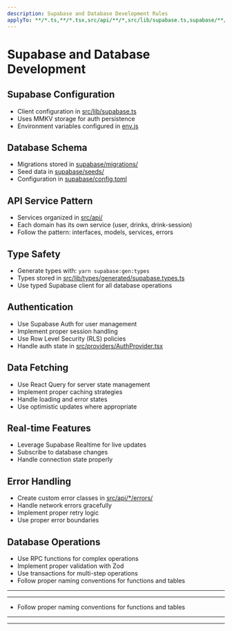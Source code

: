 ```yaml
---
description: Supabase and Database Development Rules
applyTo: **/*.ts,**/*.tsx,src/api/**/*,src/lib/supabase.ts,supabase/**/*
---
```


# Supabase and Database Development

## Supabase Configuration

- Client configuration in [src/lib/supabase.ts](mdc:src/lib/supabase.ts)
- Uses MMKV storage for auth persistence
- Environment variables configured in [env.js](mdc:env.js)

## Database Schema

- Migrations stored in [supabase/migrations/](mdc:supabase/migrations/)
- Seed data in [supabase/seeds/](mdc:supabase/seeds/)
- Configuration in [supabase/config.toml](mdc:supabase/config.toml)

## API Service Pattern

- Services organized in [src/api/](mdc:src/api/)
- Each domain has its own service (user, drinks, drink-session)
- Follow the pattern: interfaces, models, services, errors

## Type Safety

- Generate types with: `yarn supabase:gen:types`
- Types stored in [src/lib/types/generated/supabase.types.ts](mdc:src/lib/types/generated/supabase.types.ts)
- Use typed Supabase client for all database operations

## Authentication

- Use Supabase Auth for user management
- Implement proper session handling
- Use Row Level Security (RLS) policies
- Handle auth state in [src/providers/AuthProvider.tsx](mdc:src/providers/AuthProvider.tsx)

## Data Fetching

- Use React Query for server state management
- Implement proper caching strategies
- Handle loading and error states
- Use optimistic updates where appropriate

## Real-time Features

- Leverage Supabase Realtime for live updates
- Subscribe to database changes
- Handle connection state properly

## Error Handling

- Create custom error classes in [src/api/\*/errors/](mdc:src/api/)
- Handle network errors gracefully
- Implement proper retry logic
- Use proper error boundaries

## Database Operations

- Use RPC functions for complex operations
- Implement proper validation with Zod
- Use transactions for multi-step operations
- Follow proper naming conventions for functions and tables

---

---

- Follow proper naming conventions for functions and tables

---

---
